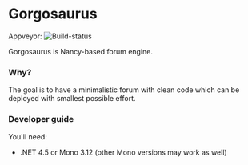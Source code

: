 # Gorgosaurus

Appveyor: ![Build-status](https://ci.appveyor.com/api/projects/status/vg7w2tj5enb23slo?svg=true)

Gorgosaurus is Nancy-based forum engine. 

### Why?

The goal is to have a minimalistic forum with clean code which can be deployed with smallest possible effort.

### Developer guide

You'll need:
* .NET 4.5 or Mono 3.12 (other Mono versions may work as well)
